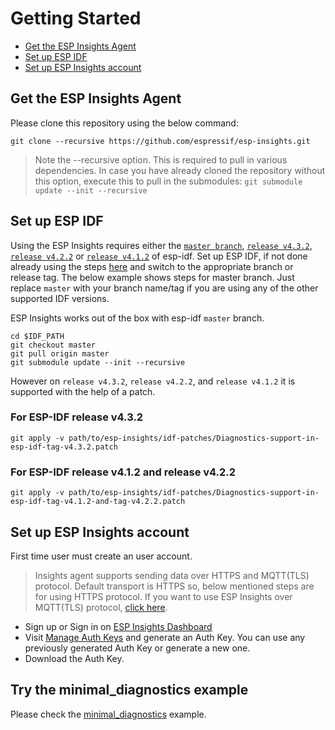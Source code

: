# Getting Started

- [Get the ESP Insights Agent](#get-the-esp-insights-agent)
- [Set up ESP IDF](#set-up-esp-idf)
- [Set up ESP Insights account](#set-up-esp-insights-account)

## Get the ESP Insights Agent
Please clone this repository using the below command:

```
git clone --recursive https://github.com/espressif/esp-insights.git
```

> Note the --recursive option. This is required to pull in various dependencies. In case you have already cloned the repository without this option, execute this to pull in the submodules: `git submodule update --init --recursive`


## Set up ESP IDF
Using the ESP Insights requires either the [`master branch`](https://github.com/espressif/esp-idf/tree/master), [`release v4.3.2`](https://github.com/espressif/esp-idf/releases/tag/v4.3.2), [`release v4.2.2`](https://github.com/espressif/esp-idf/releases/tag/v4.2.2) or [`release v4.1.2`](https://github.com/espressif/esp-idf/releases/tag/v4.1.2) of esp-idf. Set up ESP IDF, if not done already using the steps [here](https://docs.espressif.com/projects/esp-idf/en/latest/esp32/get-started/index.html) and switch to the appropriate branch or release tag. The below example shows steps for master branch. Just replace `master` with your branch name/tag if you are using any of the other supported IDF versions.

ESP Insights works out of the box with esp-idf `master` branch.

```
cd $IDF_PATH
git checkout master
git pull origin master
git submodule update --init --recursive
```

However on `release v4.3.2`, `release v4.2.2`, and `release v4.1.2` it is supported with the help of a patch.

### For ESP-IDF release v4.3.2
```
git apply -v path/to/esp-insights/idf-patches/Diagnostics-support-in-esp-idf-tag-v4.3.2.patch
```

### For ESP-IDF release v4.1.2 and release v4.2.2
```
git apply -v path/to/esp-insights/idf-patches/Diagnostics-support-in-esp-idf-tag-v4.1.2-and-tag-v4.2.2.patch
```


## Set up ESP Insights account
First time user must create an user account.

> Insights agent supports sending data over HTTPS and MQTT(TLS) protocol. Default transport is HTTPS so, below mentioned steps are for using HTTPS protocol. If you want to use ESP Insights over MQTT(TLS) protocol, [click here](minimal_diagnostics/README.md#esp-insights-over-mqtt).

- Sign up or Sign in on [ESP Insights Dashboard](https://dashboard.insights.espressif.com)
- Visit [Manage Auth Keys](https://dashboard.insights.espressif.com/home/manage-auth-keys) and generate an Auth Key. You can use any previously generated Auth Key or generate a new one.
- Download the Auth Key.

## Try the minimal_diagnostics example
Please check the [minimal_diagnostics](minimal_diagnostics/README.md) example.
